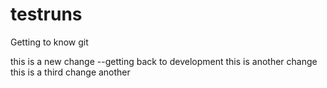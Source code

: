 # testruns
Getting to know git

this is a new change  --getting back to development
this is another change
this is a third change
another